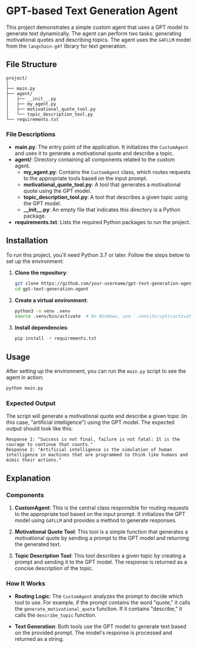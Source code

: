 # GPT-based Text Generation Agent

This project demonstrates a simple custom agent that uses a GPT model to generate text dynamically. The agent can perform two tasks: generating motivational quotes and describing topics. The agent uses the `G4FLLM` model from the `langchain-g4f` library for text generation.

## File Structure

```
project/
│
├── main.py
├── agent/
│   ├── __init__.py
│   ├── my_agent.py
│   ├── motivational_quote_tool.py
│   └── topic_description_tool.py
└── requirements.txt
```

### File Descriptions

- **main.py**: The entry point of the application. It initializes the `CustomAgent` and uses it to generate a motivational quote and describe a topic.
- **agent/**: Directory containing all components related to the custom agent.
  - **my_agent.py**: Contains the `CustomAgent` class, which routes requests to the appropriate tools based on the input prompt.
  - **motivational_quote_tool.py**: A tool that generates a motivational quote using the GPT model.
  - **topic_description_tool.py**: A tool that describes a given topic using the GPT model.
  - **\_\_init\_\_.py**: An empty file that indicates this directory is a Python package.
- **requirements.txt**: Lists the required Python packages to run the project.

## Installation

To run this project, you'll need Python 3.7 or later. Follow the steps below to set up the environment:

1. **Clone the repository**:
   ```bash
   git clone https://github.com/your-username/gpt-text-generation-agent.git
   cd gpt-text-generation-agent
   ```

2. **Create a virtual environment**:
   ```bash
   python3 -m venv .venv
   source .venv/bin/activate  # On Windows, use `.venv\Scripts\activate`
   ```

3. **Install dependencies**:
   ```bash
   pip install -r requirements.txt
   ```

## Usage

After setting up the environment, you can run the `main.py` script to see the agent in action:

```bash
python main.py
```

### Expected Output

The script will generate a motivational quote and describe a given topic (in this case, "artificial intelligence") using the GPT model. The expected output should look like this:

```
Response 1: "Success is not final, failure is not fatal: It is the courage to continue that counts."
Response 2: "Artificial intelligence is the simulation of human intelligence in machines that are programmed to think like humans and mimic their actions."
```

## Explanation

### Components

1. **CustomAgent**: This is the central class responsible for routing requests to the appropriate tool based on the input prompt. It initializes the GPT model using `G4FLLM` and provides a method to generate responses.

2. **Motivational Quote Tool**: This tool is a simple function that generates a motivational quote by sending a prompt to the GPT model and returning the generated text.

3. **Topic Description Tool**: This tool describes a given topic by creating a prompt and sending it to the GPT model. The response is returned as a concise description of the topic.

### How It Works

- **Routing Logic**: The `CustomAgent` analyzes the prompt to decide which tool to use. For example, if the prompt contains the word "quote," it calls the `generate_motivational_quote` function. If it contains "describe," it calls the `describe_topic` function.

- **Text Generation**: Both tools use the GPT model to generate text based on the provided prompt. The model's response is processed and returned as a string.
